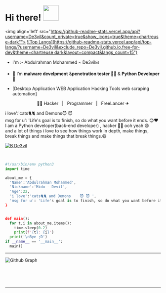 <h1> Hi there! <img src="https://camo.githubusercontent.com/63371d36886ee658f5a97401f393e1ab1684b2fd3de674b8f5efc7d410b2a3d0/68747470733a2f2f6d656469612e67697068792e636f6d2f6d656469612f57556c706c634d704f43456d5447427442572f67697068792e676966" width="50">
</h1>





   <img align='left' src="https://github-readme-stats.vercel.app/api?username=De3vil&count_private=true&show_icons=true&theme=chartreuse-dark"">   [![Top Langs](https://github-readme-stats.vercel.app/api/top-langs/?username=De3vil&exclude_repo=De3vil.github.io,free-for-dev&theme=chartreuse
dark&layout=compact&langs_count=15")](https://github.com/De3vil)

- I'm :- Abdulrahman Mohammed ~ De3vil:ballot_box_with_check:

- :purple_heart: I’m **malware develpment** &**penetration tester 👨‍💻** & **Python Developer 🐍**
- [Desktop Application WEB Application Hacking Tools web scraping automation]
  



  

 
 <p align="center"> &nbsp; 👨‍🎓 Hacker &nbsp; | &nbsp; Programmer &nbsp; | &nbsp; FreeLancer ✈ &nbsp; </p>
<p>i love':'cats🐈🐈 and Demons😈 😈<br>msg for u': 'Life's goal is to finish, so do what you want before it ends. 😊❤️ <br>I am a Python developer(back-end developer) , hacker 👨‍💻 ooh yeah 😄 
 <br>and a lot of things i love to see how things work in depth, make things,<br>break things and make things that break things.😄</br></p>


  



[![B De3vil](https://img.shields.io/badge/$-support-ff69b4.svg?style=flat)](https://www.paypal.com/paypalme/De3vil01)
</em></p>
<br>


```python
#!/usr/bin/env python3
import time

about_me = {
  'Name':'Abdulrahman Mohammed',
  'Nickname':'Mido - Devil',
  'Age':22,
  'i love':'cats🐈🐈 and Demons    😈 😈 ',
  'msg for u': 'Life's goal is to finish, so do what you want before it ends. 😊❤️'
}


def main():
  for t,i in about_me.items():
    time.sleep(0.2)
    print(f'{t}: {i}')
  print('\nBye ;D')
if __name__ == '__main__':
  main()
```
---
<table>
  <tr align='center'><img alt="Github Graph" src="https://activity-graph.herokuapp.com/graph?username=De3vil&theme=gotham&area=true" /></tr>
</table><br/><br/>


<hr />
